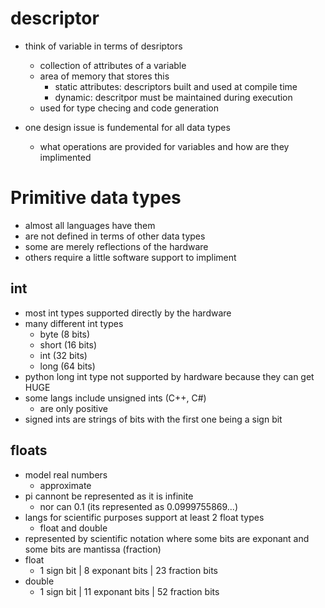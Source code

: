 # descriptor 
- think of variable in terms of desriptors 
    - collection of attributes of a variable
    - area of memory that stores this 
        - static attributes: descriptors built and used at compile time 
        - dynamic: descritpor must be maintained during execution
    - used for type checing and code generation 

- one design issue is fundemental for all data types
    - what operations are provided for variables and how are they implimented 

# Primitive data types 
- almost all languages have them 
- are not defined in terms of other data types 
- some are merely reflections of the hardware 
- others require a little software support to impliment 

## int
- most int types supported directly by the hardware 
- many different int types 
    - byte (8 bits)
    - short (16 bits)
    - int (32 bits)
    - long (64 bits)
- python long int type not supported by hardware because they can get HUGE 
- some langs include unsigned ints (C++, C#)
    - are only positive 
- signed ints are strings of bits with the first one being a sign bit

## floats 
- model real numbers 
    - approximate
- pi cannont be represented as it is infinite 
    - nor can 0.1 (its represented as 0.0999755869...)
- langs for scientific purposes support at least 2 float types 
    - float and double
- represented by scientific notation where some bits are exponant and some bits are mantissa (fraction)
- float
    - 1 sign bit | 8 exponant bits | 23 fraction bits
- double 
    - 1 sign bit | 11 exponant bits | 52 fraction bits 
